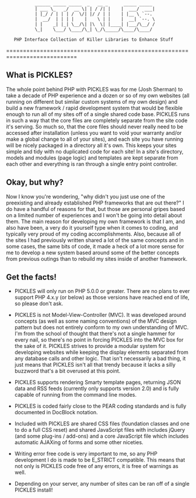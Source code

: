                ______ _____ _____  _   __ _      _____ _____
               | ___ \_   _/  __ \| | / /| |    |  ___/  ___|
               | |_/ / | | | /  \/| |/ / | |    | |__ \ `--.
               |  __/  | | | |    |    \ | |    |  __| `--. \
               | |    _| |_| \__/\| |\  \| |____| |___/\__/ /
               \_|    \___/ \____/\_| \_/\_____/\____/\____/
       
       PHP Interface Collection of Killer Libraries to Enhance Stuff
===========================================================================

What is PICKLES?
----------------

The whole point behind PHP with PICKLES was for me (Josh Sherman) to take
a decade of PHP experience and a dozen or so of my own websites (all
running on different but similar custom systems of my own design) and build
a new framework / rapid development system that would be flexible enough to 
run all of my sites off of a single shared code base. PICKLES runs in such a
way that the core files are completely separate from the site code it's 
serving. So much so, that the core files should never really need to be 
accessed after installation (unless you want to void your warranty and/or 
make a global change to all of your sites), and each site you have running 
will be nicely packaged in a directory all it's own. This keeps your sites 
simple and tidy with no duplicated code for each site! In a site's 
directory, models and modules (page logic) and templates are kept separate
from each other and everything is ran through a single entry point 
controller. 

Okay, but why?
--------------

Now I know you're wondering, "why didn't you just use one of the
preexisting and already established PHP frameworks that are out there?" I
do have a handful of reasons for that, but those are personal gripes based
on a limited number of experiences and I won't be going into detail 
about them. The main reason for developing my own framework is that I am, 
and also have been, a very do it yourself type when it comes to coding, and
typically very proud of my coding accomplishments. Also, because all of the
sites I had previously written shared a lot of the same concepts and in 
some cases, the same bits of code, it made a heck of a lot more sense for 
me to develop a new system based around some of the better concepts from 
previous outings than to rebuild my sites inside of another framework. 

Get the facts!
--------------

* PICKLES will only run on PHP 5.0.0 or greater. There are no plans to 
  ever support PHP 4.x.y (or below) as those versions have reached end of 
  life, so please don't ask.

* PICKLES is not Model-View-Controller (MVC). It was developed around 
  concepts (as well as some naming conventions) of the MVC design pattern 
  but does not entirely conform to my own understanding of MVC. I'm from 
  the school of thought that there's not a single hammer for every nail, 
  so there's no point in forcing PICKLES into the MVC box for the sake of 
  it. PICKLES strives to provide a modular system for developing websites 
  while keeping the display elements separated from any database calls and 
  other logic. That isn't necessarily a bad thing, it just means that 
  PICKLES isn't all that trendy because it lacks a silly buzzword that's a 
  bit overused at this point.

* PICKLES supports rendering Smarty template pages, returning JSON data 
  and RSS feeds (currently only supports version 2.0) and is fully capable 
  of running from the command line modes.

* PICKLES is coded fairly close to the PEAR coding standards and is fully
  documented in DocBlock notation.

* Included with PICKLES are shared CSS files (foundation classes and one to 
  do a full CSS reset) and shared JavaScript files with includes jQuery
  (and some plug-ins / add-ons) and a core JavaScript file which includes
  automatic AJAXing of forms and some other niceties.

* Writing error free code is very important to me, so any PHP development I 
  do is made to be E_STRICT compatible. This means that not only is PICKLES 
  code free of any errors, it is free of warnings as well.

* Depending on your server, any number of sites can be ran off of a single 
  PICKLES install!
